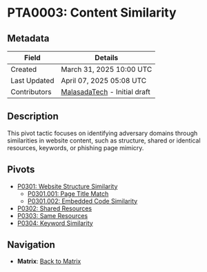 # PTA0003: Content Similarity

## Metadata
| Field          | Details                                      |
|----------------|----------------------------------------------|
| Created        | March 31, 2025 10:00 UTC                    |
| Last Updated   | April 07, 2025 05:08 UTC                    |
| Contributors   | [MalasadaTech](../../contributors.md#malasadatech) - Initial draft |

## Description
This pivot tactic focuses on identifying adversary domains through similarities in website content, such as structure, shared or identical resources, keywords, or phishing page mimicry.

## Pivots
- [P0301: Website Structure Similarity](../../pivots/P0301.md)  
    - [P0301.001: Page Title Match](../../pivots/P0301.001.md)  
    - [P0301.002: Embedded Code Similarity](../../pivots/P0301.002.md)  
- [P0302: Shared Resources](../../pivots/P0302.md)  
- [P0303: Same Resources](../../pivots/P0303.md)  
- [P0304: Keyword Similarity](../../pivots/P0304.md)  

## Navigation
- **Matrix**: [Back to Matrix](../../matrix.md)